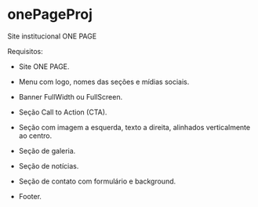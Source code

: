 # onePageProj
Site  institucional ONE PAGE

Requisitos:

- Site ONE PAGE.

- Menu com logo, nomes das seções e mídias sociais.

- Banner FullWidth ou FullScreen.

- Seção Call to Action (CTA).

- Seção com imagem a esquerda, texto a direita, alinhados verticalmente ao centro.

- Seção de galeria.

- Seção de notícias.

- Seção de contato com formulário e background.

- Footer.
